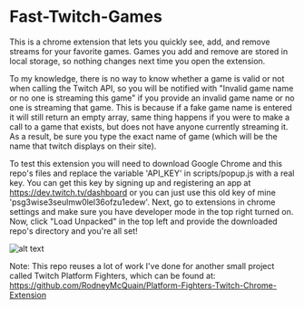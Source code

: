 # Fast-Twitch-Games
This is a chrome extension that lets you quickly see, add, and remove streams for your favorite games.  Games you add and remove are stored in local storage, so nothing changes next time you open the extension. 

To my knowledge, there is no way to know whether a game is valid or not when calling the Twitch API, so you will be notified with "Invalid game name or no one is streaming this game" if you provide an invalid game name or no one is streaming that game.  This is because if a fake game name is entered it will still return an empty array, same thing happens if you were to make a call to a game that exists, but does not have anyone currently streaming it.  As a result, be sure you type the exact name of game (which will be the name that twitch displays on their site).

To test this extension you will need to download Google Chrome and this repo's files and replace the variable 'API_KEY' in scripts/popup.js with a real key.  You can get this key by signing up and registering an app at https://dev.twitch.tv/dashboard or you can just use this old key of mine 'psg3wise3seulmw0lel36ofzu1edew'.  Next, go to extensions in chrome settings and make sure you have developer mode in the top right turned on.  Now, click "Load Unpacked" in the top left and provide the downloaded repo's directory and you're all set!

![alt text](https://i.imgur.com/0WKISmM.png)

Note: This repo reuses a lot of work I've done for another small project called Twitch Platform Fighters, which can be found at: https://github.com/RodneyMcQuain/Platform-Fighters-Twitch-Chrome-Extension
